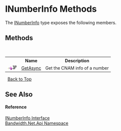 ﻿# INumberInfo Methods
 

The <a href ="T_Bandwidth_Net_Api_INumberInfo.md">INumberInfo</a> type exposes the following members.


## Methods
&nbsp;<table><tr><th></th><th>Name</th><th>Description</th></tr><tr><td>![Public method](media/pubmethod.gif "Public method")![Code example](media/CodeExample.png "Code example")</td><td><a href ="M_Bandwidth_Net_Api_INumberInfo_GetAsync.md">GetAsync</a></td><td>
Get the CNAM info of a number</td></tr></table>&nbsp;
<a href="#inumberinfo-methods">Back to Top</a>

## See Also


#### Reference
<a href ="T_Bandwidth_Net_Api_INumberInfo.md">INumberInfo Interface</a><br /><a href ="N_Bandwidth_Net_Api.md">Bandwidth.Net.Api Namespace</a><br />